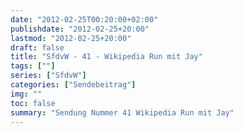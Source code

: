 ```yaml
---
date: "2012-02-25T00:20:00+02:00"
publishdate: "2012-02-25+20:00"
lastmod: "2012-02-25+20:00"
draft: false
title: "SfdvW - 41 - Wikipedia Run mit Jay"
tags: [""]
series: ["SfdvW"]
categories: ["Sendebeitrag"]
img: ""
toc: false
summary: "Sendung Nummer 41 Wikipedia Run mit Jay"
---
```


<div id="example"></div>
<script src="https://cdn.podlove.org/web-player/embed.js"></script>

<script>
  podlovePlayer('#example', '/blog/sfdvw41.json');
</script>
